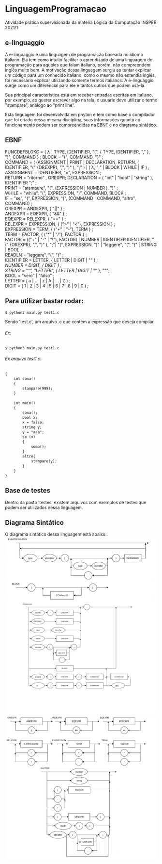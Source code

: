 # LinguagemProgramacao
Atividade prática supervisionada da matéria Lógica da Computação
INSPER 2021/1

## e-linguaggio

A e-linguaggio é uma linguagem de programação baseada no idioma italiano. Ela tem como intuito facilitar o aprendizado de uma linguagem de programação para aqueles que falam italiano, porém, não compreendem inglês muito bem.
A motivação dessa linguagem surgiu ao tentar explicar um código para um conhecido italiano, como o mesmo não entendia inglês, foi necessário explicar utilizando somente termos italianos. A e-linguaggio surge como um diferencial para ele e tantos outros que podem usá-la.

Sua principal característica está em receber entradas escritas em italiano, por exemplo, ao querer escrever algo na tela, o usuário deve utilizar o termo "stampare", análogo ao "print line".

Esta linguagem foi desenvolvida em phyton e tem como base o compilador que foi criado nessa mesma disciplina, suas informações quanto ao funcionamento podem ser compreendidas na EBNF e no diagrama sintático. 


## EBNF

FUNCDEFBLOKC = {  λ | TYPE, IDENTIFIER, "(", { TYPE, IDENTIFIER, "," }, ")", COMMAND } ;
BLOCK = "{", COMMAND, "}" ;   
COMMAND = ( (ASSIGNMENT | PRINT | DECLARATION, RETURN, ( IDENTIFIER, "(" {OREXPR}, ",", ")" ), ";" )  | ( λ, ";" | BLOCK | WHILE | IF ) ;  
ASSIGNMENT = IDENTIFIER, "=", EXPRESSION ;   
RETURN = "ritorno" , OREXPR;
DECLARATION = ( "int" |  "bool" | "string" ),  IDENTIFIER ";" ;                                       
PRINT = "stampare", "(", (EXPRESSION | NUMBER ), ")" ;                                
WHILE = "while", "(", EXPRESSION, ")", COMMAND, BLOCK ;  
IF = "se", "(", EXPRESSION, ")", (COMMAND | COMMAND, "altro", COMMAND) ;  
OREXPR = ANDEXPR, { "||" } ;  
ANDEXPR = EQEXPR, { "&&" } ;  
EQEXPR = RELEXPR, { "==" } ;  
RELEXPR = EXPRESSION, { (">" | "<"), EXPRESSION } ;  
EXPRESSION = TERM, { ("+" | "-"), TERM } ;  
TERM = FACTOR, { ("*" | "/"), FACTOR } ;  
FACTOR = (("+" | "-" | "!"), FACTOR) | NUMBER | IDENTIFIER IDENTIFIER, "(" {OREXPR}, ",", ")" ), ";"| "(", EXPRESSION, ")" | "leggere",  "(", ")" | STRING | BOOL ;  
READLN = "leggere", "(", ")" ;  
IDENTIFIER = LETTER, { LETTER | DIGIT | "_" } ;    
NUMBER = DIGIT, { DIGIT } ;  
STRING = """, "LETTER", { LETTER | DIGIT | "_" }, """;   
BOOL = "vero" | "falso" ;   
LETTER = ( a | ... | z | A | ... | Z ) ;    
DIGIT = ( 1 | 2 | 3 | 4 | 5 | 6 | 7 | 8 | 9 | 0 ) ;    




## Para utilizar bastar rodar:

```
$ python3 main.py test1.c 
```
Sendo 'test.c', um arquivo .c que contém a expressão que deseja compilar.

###### Ex:
```
$ python3 main.py test1.c
```

###### Ex arquivo test1.c:
```
{
    int soma()
    {
        stampare(999);
    }

    int main()
    {
        soma();
        bool x;
        x = falso;
        string y;
        y = "aaa";
        se (x)
        {
            soma();
        }
        altro{
            stampare(y);
        }
    }
}
```
## Base de testes
Dentro da pasta 'testes' existem arquivos com exemplos de testes que podem ser utilizados nessa linguagem. 


## Diagrama Sintático
O diagrama sintático dessa linguagem está abaixo:
[![Diagrama](01.png)]() 
[![Diagrama](02.png)]()  
